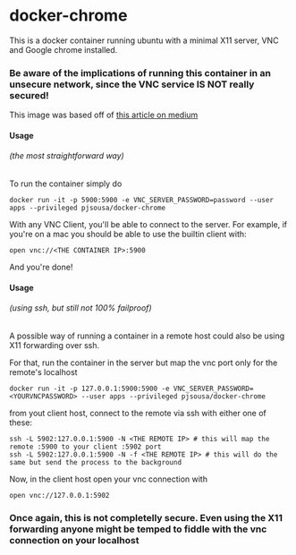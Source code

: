 # docker-chrome

This is a docker container running ubuntu with a minimal X11 server, VNC and Google chrome installed.

### **Be aware of the implications of running this container in an unsecure network, since the VNC service IS NOT really secured!**

This image was based off of [this article on medium](https://medium.com/dot-debug/running-chrome-in-a-docker-container-a55e7f4da4a8)

#### Usage
###### (the most straightforward way)


To run the container simply do

    docker run -it -p 5900:5900 -e VNC_SERVER_PASSWORD=password --user apps --privileged pjsousa/docker-chrome
   
With any VNC Client, you'll be able to connect to the server. For example, if you're on a mac you should be able to use the builtin client with:

    open vnc://<THE CONTAINER IP>:5900

And you're done!


#### Usage
###### (using ssh, but still not 100% failproof)

A possible way of running a container in a remote host could also be using X11 forwarding over ssh.

For that, run the container in the server but map the vnc port only for the remote's localhost

    docker run -it -p 127.0.0.1:5900:5900 -e VNC_SERVER_PASSWORD=<YOURVNCPASSWORD> --user apps --privileged pjsousa/docker-chrome


from yout client host, connect to the remote via ssh with either one of these:

    ssh -L 5902:127.0.0.1:5900 -N <THE REMOTE IP> # this will map the remote :5900 to your client :5902 port
    ssh -L 5902:127.0.0.1:5900 -N -f <THE REMOTE IP> # this will do the same but send the process to the background


Now, in the client host open your vnc connection with

    open vnc://127.0.0.1:5902
    
### **Once again, this is not completelly secure. Even using the X11 forwarding anyone might be temped to fiddle with the vnc connection on your localhost**
